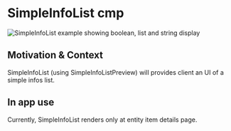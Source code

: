# SimpleInfoList cmp

![SimpleInfoList example showing boolean, list and string display](https://i.ibb.co/dWcZgSk/Screenshot-2023-01-05-at-13-40-47.png)

## Motivation & Context

SimpleInfoList (using SimpleInfoListPreview) will provides client an UI of a simple infos list.

## In app use

Currently, SimpleInfoList renders only at entity item details page.
